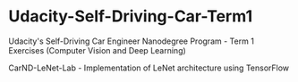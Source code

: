 # Udacity-Self-Driving-Car-Term1
Udacity's Self-Driving Car Engineer Nanodegree Program - Term 1 Exercises (Computer Vision and Deep Learning)

CarND-LeNet-Lab - Implementation of LeNet architecture using TensorFlow
